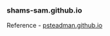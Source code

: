 ### shams-sam.github.io



Reference - [psteadman.github.io](https://github.com/psteadman/psteadman.github.io)
